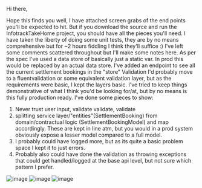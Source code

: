 
Hi there,

Hope this finds you well,
I have attached screen grabs of the end points you'll be expected to hit. But if you download the source and run the InfotrackTakeHome project, you should have all the pieces you'll need.
I have taken the liberty of doing some unit tests, they are by no means comprehensive but for ~2 hours fiddling I think they'll suffice :)
I've left some comments scattered throughout but I'll make some notes here.
As per the spec I've used a data store of basically just a static var. In prod this would be replaced by an actual data store.
I've added an endpoint to see all the current settlement bookings in the "store"
Validation I'd probably move to a fluentvalidation or some equivalent validation layer, but as the requirements were basic, I kept the layers basic.
I've tried to keep things demonstrative of what I think you'd be looking for/at, but by no means is this fully production ready. I've done some pieces to show:
1. Never trust user input, validate validate, validate
2. splitting service layer/"entities"(SettlementBooking) from domain/contractual logic (SettlementBookingModel) and map accordingly. These are kept in line atm, but you would in a prod system obviously expose a lesser model compared to a full model.
3. I probably could have logged more, but as its quite a basic problem space I kept it to just errors.
4. Probably also could have done the validation as throwing exceptions that could get handled/logged at the base api level, but not sure which pattern I prefer. 

![image](https://github.com/tsunamisukoto/InfotrackTakeHome/assets/11450584/99fba959-44c2-4aaa-8140-e27c2705ab52)
![image](https://github.com/tsunamisukoto/InfotrackTakeHome/assets/11450584/706e8795-9224-4405-91db-3ae206a599a2)
![image](https://github.com/tsunamisukoto/InfotrackTakeHome/assets/11450584/d5b861d8-fa7b-4a2c-a43d-4cf92e427fab)
